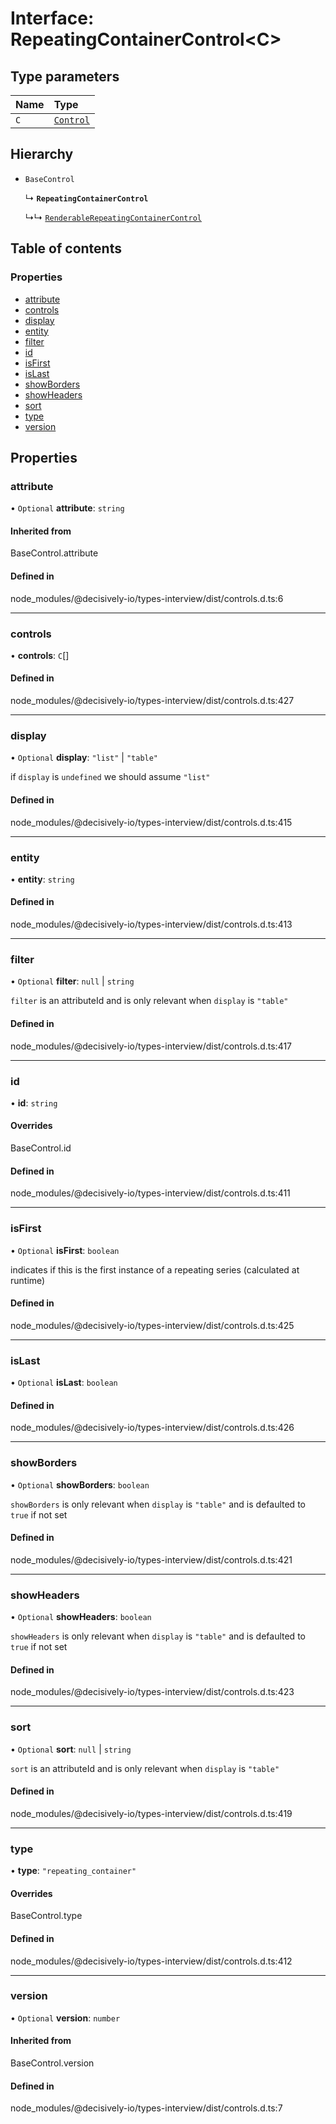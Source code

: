 # Interface: RepeatingContainerControl<C\>

## Type parameters

| Name | Type |
| :------ | :------ |
| `C` | [`Control`](../wiki/Exports#control) |

## Hierarchy

- `BaseControl`

  ↳ **`RepeatingContainerControl`**

  ↳↳ [`RenderableRepeatingContainerControl`](../wiki/RenderableRepeatingContainerControl)

## Table of contents

### Properties

- [attribute](../wiki/RepeatingContainerControl#attribute)
- [controls](../wiki/RepeatingContainerControl#controls)
- [display](../wiki/RepeatingContainerControl#display)
- [entity](../wiki/RepeatingContainerControl#entity)
- [filter](../wiki/RepeatingContainerControl#filter)
- [id](../wiki/RepeatingContainerControl#id)
- [isFirst](../wiki/RepeatingContainerControl#isfirst)
- [isLast](../wiki/RepeatingContainerControl#islast)
- [showBorders](../wiki/RepeatingContainerControl#showborders)
- [showHeaders](../wiki/RepeatingContainerControl#showheaders)
- [sort](../wiki/RepeatingContainerControl#sort)
- [type](../wiki/RepeatingContainerControl#type)
- [version](../wiki/RepeatingContainerControl#version)

## Properties

### attribute

• `Optional` **attribute**: `string`

#### Inherited from

BaseControl.attribute

#### Defined in

node_modules/@decisively-io/types-interview/dist/controls.d.ts:6

___

### controls

• **controls**: `C`[]

#### Defined in

node_modules/@decisively-io/types-interview/dist/controls.d.ts:427

___

### display

• `Optional` **display**: ``"list"`` \| ``"table"``

if `display` is `undefined` we should assume `"list"`

#### Defined in

node_modules/@decisively-io/types-interview/dist/controls.d.ts:415

___

### entity

• **entity**: `string`

#### Defined in

node_modules/@decisively-io/types-interview/dist/controls.d.ts:413

___

### filter

• `Optional` **filter**: ``null`` \| `string`

`filter` is an attributeId and is only relevant when `display` is `"table"`

#### Defined in

node_modules/@decisively-io/types-interview/dist/controls.d.ts:417

___

### id

• **id**: `string`

#### Overrides

BaseControl.id

#### Defined in

node_modules/@decisively-io/types-interview/dist/controls.d.ts:411

___

### isFirst

• `Optional` **isFirst**: `boolean`

indicates if this is the first instance of a repeating series (calculated at runtime)

#### Defined in

node_modules/@decisively-io/types-interview/dist/controls.d.ts:425

___

### isLast

• `Optional` **isLast**: `boolean`

#### Defined in

node_modules/@decisively-io/types-interview/dist/controls.d.ts:426

___

### showBorders

• `Optional` **showBorders**: `boolean`

`showBorders` is only relevant when `display` is `"table"` and is defaulted to `true` if not set

#### Defined in

node_modules/@decisively-io/types-interview/dist/controls.d.ts:421

___

### showHeaders

• `Optional` **showHeaders**: `boolean`

`showHeaders` is only relevant when `display` is `"table"` and is defaulted to `true` if not set

#### Defined in

node_modules/@decisively-io/types-interview/dist/controls.d.ts:423

___

### sort

• `Optional` **sort**: ``null`` \| `string`

`sort` is an attributeId and is only relevant when `display` is `"table"`

#### Defined in

node_modules/@decisively-io/types-interview/dist/controls.d.ts:419

___

### type

• **type**: ``"repeating_container"``

#### Overrides

BaseControl.type

#### Defined in

node_modules/@decisively-io/types-interview/dist/controls.d.ts:412

___

### version

• `Optional` **version**: `number`

#### Inherited from

BaseControl.version

#### Defined in

node_modules/@decisively-io/types-interview/dist/controls.d.ts:7
